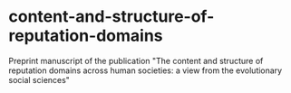 # content-and-structure-of-reputation-domains
Preprint manuscript of the publication "The content and structure of reputation domains across human societies: a view from the evolutionary social sciences"
